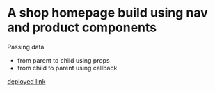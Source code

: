 # A shop homepage build using nav and product components

Passing data 
- from parent to child using props
- from child to parent using callback

[deployed link](https://kind-leakey-75a26e.netlify.app/)
